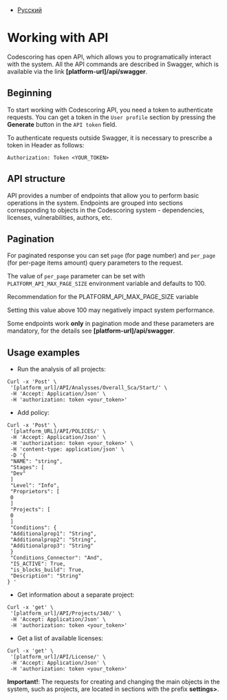 - [Русский](../../../on-premise/how-to/api/)

# Working with API

Codescoring has open API, which allows you to programatically interact with the system. All the API commands are described in Swagger, which is available via the link **[platform-url]/api/swagger**.

## Beginning

To start working with Codescoring API, you need a token to authenticate requests. You can get a token in the `User profile` section by pressing the **Generate** button in the `API token` field.

To authenticate requests outside Swagger, it is necessary to prescribe a token in Header as follows:

`Authorization: Token <YOUR_TOKEN>`

## API structure

API provides a number of endpoints that allow you to perform basic operations in the system. Endpoints are grouped into sections corresponding to objects in the Codescoring system - dependencies, licenses, vulnerabilities, authors, etc.

## Pagination

For paginated response you can set `page` (for page number) and `per_page` (for per-page items amount) query parameters to the request.

The value of `per_page` parameter can be set with `PLATFORM_API_MAX_PAGE_SIZE` environment variable and defaults to 100.

Recommendation for the PLATFORM_API_MAX_PAGE_SIZE variable

Setting this value above 100 may negatively impact system performance.

Some endpoints work **only** in pagination mode and these parameters are mandatory, for the details see **[platform-url]/api/swagger**.

## Usage examples

- Run the analysis of all projects:

```
Curl -x 'Post' \
 '[platform_url]/API/Analysses/Overall_Sca/Start/' \
 -H 'Accept: Application/Json' \
 -H 'authorization: token <your_token>'
```

- Add policy:

```
Curl -x 'Post' \
 '[platform_URL]/API/POLICES/' \
 -H 'Accept: Application/Json' \
 -H 'authorization: token <your_token>' \
 -H 'content-type: application/json' \
 -D '{
 "NAME": "string",
 "Stages": [
 "Dev"
 ]
 "Level": "Info",
 "Proprietors": [
 0
 ]
 "Projects": [
 0
 ]
 "Conditions": {
 "Additionalprop1": "String",
 "Additionalprop2": "String",
 "Additionalprop3": "String"
 }
 "Conditions_Connector": "And",
 "IS_ACTIVE": True,
 "is_blocks_build": True,
 "Description": "String"
} '
```

- Get information about a separate project:

```
Curl -x 'get' \
 '[platform_url]/API/Projects/340/' \
 -H 'Accept: Application/Json' \
 -H 'authorization: token <your_token>'
```

- Get a list of available licenses:

```
Curl -x 'get' \
 '[platform_url]/API/License/' \
 -H 'Accept: Application/Json' \
 -H 'authorization: token <your_token>'
```

**Important!**: The requests for creating and changing the main objects in the system, such as projects, are located in sections with the prefix **settings>**.
